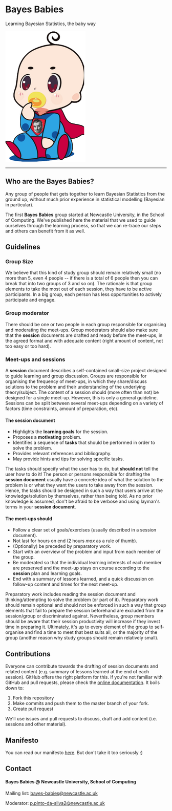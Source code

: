 # Bayes Babies
Learning Bayesian Statistics, the baby way

<img src="bayes-babies-logo.png" alt="A Bayesian baby" width="250"/>

---

## Who are the Bayes Babies?

Any group of people that gets together to learn Bayesian Statistics from the ground up, without much prior experience in statistical modelling (Bayesian in particular).

The first **Bayes Babies** group started at Newcastle University, in the School of Computing. We've published here the material that we used to guide ourselves through the learning process, so that we can re-trace our steps and others can benefit from it as well.

## Guidelines

### Group Size

We believe that this kind of study group should remain relatively small (no more than 5, even 4 people -- if there is a total of 6 people then you can break that into two groups of 3 and so on). The rationale is that group elements to take the most out of each session, they have to be active participants. In a big group, each person has less opportunities to actively participate and engage.

### Group moderator

There should be one or two people in each group responsible for organising and moderating the meet-ups. Group moderators should also make sure that the **session** documents are drafted and ready before the meet-ups, in the agreed format and with adequate content (right amount of content, not too easy or too hard).

### Meet-ups and sessions

A **session** document describes a self-contained small-size project designed to guide learning and group discussion. Groups are responsible for organising the frequency of meet-ups, in which they share/discuss solutions to the problem and their understanding of the underlying theory/subject. The content of a session should (more often than not) be designed for a single meet-up. However, this is only a general guideline. Sessions can be split between several meet-ups depending on a variety of factors (time constraints, amount of preparation, etc).

#### The session document

- Highlights the **learning goals** for the session.
- Proposes a **motivating** problem.
- Identifies a sequence of **tasks** that should be performed in order to solve the problem.
- Provides relevant references and bibliography.
- May provide hints and tips for solving specific tasks.

The tasks should specify what the user has to do, but **should not** tell the user how to do it! The person or persons responsible for drafting the **session document** usually have a concrete idea of what the solution to the problem is or what they want the users to take away from the session. Hence, the tasks should be designed in such a way that users arrive at the knowledge/solution by themselves, rather than being told. As no prior knowledge is assumed, don't be afraid to be verbose and using layman's terms in your **session document**.

#### The meet-ups should

- Follow a clear set of goals/exercises (usually described in a session document).
- Not last for hours on end (2 hours _max_ as a rule of thumb).
- (Optionally) be preceded by preparatory work.
- Start with an overview of the problem and input from each member of the group.
- Be moderated so that the individual learning interests of each member are preserved and the meet-up stays on course according to the **session** plan and learning goals.
- End with a summary of lessons learned, and a quick discussion on follow-up content and times for the next meet-up.

Preparatory work includes reading the session document and thinking/attempting to solve the problem (or part of it). Preparatory work should remain optional and should not be enforced in such a way that group elements that fail to prepare the session beforehand are excluded from the session/group or discriminated against. Nevertheless, group members should be aware that their session productivity will increase if they invest time in preparing it. Ultimately, it's up to every element of the group to self-organise and find a time to meet that best suits all, or the majority of the group (another reason why study groups should remain relatively small).

## Contributions

Everyone can contribute towards the drafting of session documents and related content (e.g. summary of lessons learned at the end of each session). GitHub offers the right platform for this. If you're not familiar with GitHub and pull requests, please check the [online documentation](https://help.github.com/en/articles/about-pull-requests). It boils down to:

1. Fork this repository
2. Make commits and push them to the master branch of your fork.
3. Create pull request

We'll use issues and pull requests to discuss, draft and add content (i.e. sessions and other material).

## Manifesto

You can read our manifesto [here](MANIFESTO.md). But don't take it too seriously :)

## Contact

#### Bayes Babies @ Newcastle University, School of Computing

Mailing list: bayes-babies@newcastle.ac.uk

Moderator: p.pinto-da-silva2@newcastle.ac.uk
